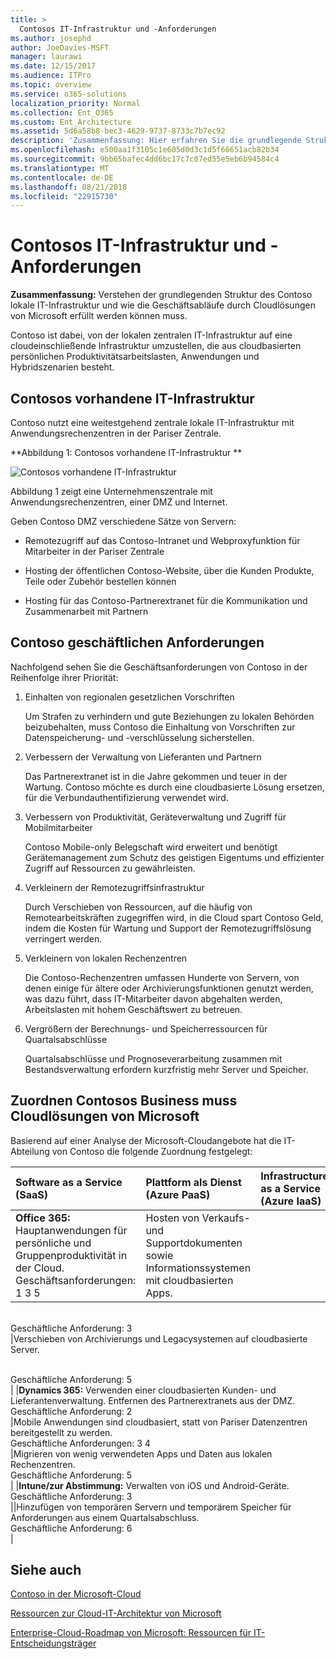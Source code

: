 ```yaml
---
title: >
  Contosos IT-Infrastruktur und -Anforderungen
ms.author: josephd
author: JoeDavies-MSFT
manager: laurawi
ms.date: 12/15/2017
ms.audience: ITPro
ms.topic: overview
ms.service: o365-solutions
localization_priority: Normal
ms.collection: Ent_O365
ms.custom: Ent_Architecture
ms.assetid: 5d6a58b8-bec3-4629-9737-8733c7b7ec92
description: 'Zusammenfassung: Hier erfahren Sie die grundlegende Struktur des Contoso lokale IT-Infrastruktur und wie die Geschäftsabläufe durch Cloudlösungen von Microsoft erfüllt werden können muss.'
ms.openlocfilehash: e500aa1f3105c1e605d0d3c1d5f66651acb82b34
ms.sourcegitcommit: 9bb65bafec4dd6bc17c7c07ed55e5eb6b94584c4
ms.translationtype: MT
ms.contentlocale: de-DE
ms.lasthandoff: 08/21/2018
ms.locfileid: "22915730"
---
```

# <a name="contosos-it-infrastructure-and-needs"></a>Contosos IT-Infrastruktur und -Anforderungen


 **Zusammenfassung:** Verstehen der grundlegenden Struktur des Contoso lokale IT-Infrastruktur und wie die Geschäftsabläufe durch Cloudlösungen von Microsoft erfüllt werden können muss.
  
Contoso ist dabei, von der lokalen zentralen IT-Infrastruktur auf eine cloudeinschließende Infrastruktur umzustellen, die aus cloudbasierten persönlichen Produktivitätsarbeitslasten, Anwendungen und Hybridszenarien besteht.

  
## <a name="contosos-existing-it-infrastructure"></a>Contosos vorhandene IT-Infrastruktur


Contoso nutzt eine weitestgehend zentrale lokale IT-Infrastruktur mit Anwendungsrechenzentren in der Pariser Zentrale.

  
**Abbildung 1: Contosos vorhandene IT-Infrastruktur
**

![Contosos vorhandene IT-Infrastruktur
](media/Contoso-Poster/Existing-IT.png)
  
Abbildung 1 zeigt eine Unternehmenszentrale mit Anwendungsrechenzentren, einer DMZ und Internet.
  
Geben Contoso DMZ verschiedene Sätze von Servern:
  
- Remotezugriff auf das Contoso-Intranet und Webproxyfunktion für Mitarbeiter in der Pariser Zentrale
    
- Hosting der öffentlichen Contoso-Website, über die Kunden Produkte, Teile oder Zubehör bestellen können
    
- Hosting für das Contoso-Partnerextranet für die Kommunikation und Zusammenarbeit mit Partnern
    
## <a name="contosos-business-needs"></a>Contoso geschäftlichen Anforderungen

Nachfolgend sehen Sie die Geschäftsanforderungen von Contoso in der Reihenfolge ihrer Priorität:
  
1. Einhalten von regionalen gesetzlichen Vorschriften
    
    Um Strafen zu verhindern und gute Beziehungen zu lokalen Behörden beizubehalten, muss Contoso die Einhaltung von Vorschriften zur Datenspeicherung- und -verschlüsselung sicherstellen.

    
2. Verbessern der Verwaltung von Lieferanten und Partnern

    
    Das Partnerextranet ist in die Jahre gekommen und teuer in der Wartung. Contoso möchte es durch eine cloudbasierte Lösung ersetzen, für die Verbundauthentifizierung verwendet wird.

    
3. Verbessern von Produktivität, Geräteverwaltung und Zugriff für Mobilmitarbeiter

    
    Contoso Mobile-only Belegschaft wird erweitert und benötigt Gerätemanagement zum Schutz des geistigen Eigentums und effizienter Zugriff auf Ressourcen zu gewährleisten.
    
4. Verkleinern der Remotezugriffsinfrastruktur

    
    Durch Verschieben von Ressourcen, auf die häufig von Remotearbeitskräften zugegriffen wird, in die Cloud spart Contoso Geld, indem die Kosten für Wartung und Support der Remotezugriffslösung verringert werden.

    
5. Verkleinern von lokalen Rechenzentren


    
    Die Contoso-Rechenzentren umfassen Hunderte von Servern, von denen einige für ältere oder Archivierungsfunktionen genutzt werden, was dazu führt, dass IT-Mitarbeiter davon abgehalten werden, Arbeitslasten mit hohem Geschäftswert zu betreuen.

    
6. Vergrößern der Berechnungs- und Speicherressourcen für Quartalsabschlüsse

    
    Quartalsabschlüsse und Prognoseverarbeitung zusammen mit Bestandsverwaltung erfordern kurzfristig mehr Server und Speicher.

    
## <a name="mapping-contosos-business-needs-to-microsofts-cloud-offerings"></a>Zuordnen Contosos Business muss Cloudlösungen von Microsoft

Basierend auf einer Analyse der Microsoft-Cloudangebote hat die IT-Abteilung von Contoso die folgende Zuordnung festgelegt:
  
|**Software as a Service (SaaS)**|**Plattform als Dienst (Azure PaaS)**|**Infrastructure as a Service (Azure IaaS)**|
|:-----|:-----|:-----|
|**Office 365:** Hauptanwendungen für persönliche und Gruppenproduktivität in der Cloud. <br/> Geschäftsanforderungen: 1 3 5  <br/> |Hosten von Verkaufs- und Supportdokumenten sowie Informationssystemen mit cloudbasierten Apps.



  <br/> Geschäftliche Anforderung: 3  <br/> |Verschieben von Archivierungs und Legacysystemen auf cloudbasierte Server.





  <br/> Geschäftliche Anforderung: 5  <br/> |
|**Dynamics 365:** Verwenden einer cloudbasierten Kunden- und Lieferantenverwaltung. Entfernen des Partnerextranets aus der DMZ.<br/> Geschäftliche Anforderung: 2  <br/> |Mobile Anwendungen sind cloudbasiert, statt von Pariser Datenzentren bereitgestellt zu werden.
  <br/> Geschäftliche Anforderungen: 3 4  <br/> |Migrieren von wenig verwendeten Apps und Daten aus lokalen Rechenzentren.  <br/> Geschäftliche Anforderung: 5  <br/> |
|**Intune/zur Abstimmung:** Verwalten von iOS und Android-Geräte. <br/> Geschäftliche Anforderung: 3  <br/> ||Hinzufügen von temporären Servern und temporärem Speicher für Anforderungen aus einem Quartalsabschluss.
  <br/> Geschäftliche Anforderung: 6  <br/> |
   
## <a name="see-also"></a>Siehe auch

[Contoso in der Microsoft-Cloud](contoso-in-the-microsoft-cloud.md)
  
[Ressourcen zur Cloud-IT-Architektur von Microsoft](microsoft-cloud-it-architecture-resources.md)

[Enterprise-Cloud-Roadmap von Microsoft: Ressourcen für IT-Entscheidungsträger](https://sway.com/FJ2xsyWtkJc2taRD)


